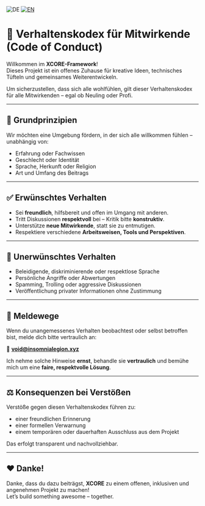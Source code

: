 ![DE](https://img.shields.io/badge/DE-green?style=for-the-badge)
[![EN](https://img.shields.io/badge/EN-blue?style=for-the-badge)](https://github.com/x404bjrn/XCORE/blob/main/docs/CODE_OF_CONDUCT_EN.md)

# 📜 Verhaltenskodex für Mitwirkende (Code of Conduct)

Willkommen im **XCORE-Framework**!  
Dieses Projekt ist ein offenes Zuhause für kreative Ideen, technisches Tüfteln und gemeinsames Weiterentwickeln.

Um sicherzustellen, dass sich alle wohlfühlen, gilt dieser Verhaltenskodex für alle Mitwirkenden – egal ob Neuling oder Profi.

---

## 🤝 Grundprinzipien

Wir möchten eine Umgebung fördern, in der sich alle willkommen fühlen – unabhängig von:

- Erfahrung oder Fachwissen
- Geschlecht oder Identität
- Sprache, Herkunft oder Religion
- Art und Umfang des Beitrags

---

## ✅ Erwünschtes Verhalten

- Sei **freundlich**, hilfsbereit und offen im Umgang mit anderen.
- Tritt Diskussionen **respektvoll** bei – Kritik bitte **konstruktiv**.
- Unterstütze **neue Mitwirkende**, statt sie zu entmutigen.
- Respektiere verschiedene **Arbeitsweisen, Tools und Perspektiven**.

---

## 🚫 Unerwünschtes Verhalten

- Beleidigende, diskriminierende oder respektlose Sprache
- Persönliche Angriffe oder Abwertungen
- Spamming, Trolling oder aggressive Diskussionen
- Veröffentlichung privater Informationen ohne Zustimmung

---

## 📢 Meldewege

Wenn du unangemessenes Verhalten beobachtest oder selbst betroffen bist, melde dich bitte vertraulich an:

📧 [**void@insomnialegion.xyz**](mailto:void@insomnialegion.xxyz)

Ich nehme solche Hinweise **ernst**, behandle sie **vertraulich** und bemühe mich um eine **faire, respektvolle Lösung**.

---

## ⚖️ Konsequenzen bei Verstößen

Verstöße gegen diesen Verhaltenskodex führen zu:

- einer freundlichen Erinnerung
- einer formellen Verwarnung
- einem temporären oder dauerhaften Ausschluss aus dem Projekt

Das erfolgt transparent und nachvollziehbar.

---

## ❤️ Danke!

Danke, dass du dazu beiträgst, **XCORE** zu einem offenen, inklusiven und angenehmen Projekt zu machen!  
Let’s build something awesome – together.

